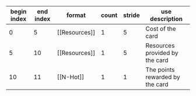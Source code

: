 
| begin index | end index | format        | count | stride | use description                 |
| ----------- | --------- | ------------- | ----- | ------ | ------------------------------- |
| 0           | 5         | [[Resources]] | 1     | 5      | Cost of the card                |
| 5           | 10        | [[Resources]] | 1     | 5      | Resources provided by the card  |
| 10          | 11        | [[N-Hot]]         | 1     | 1      | The points rewarded by the card |
<!-- TBLFM: $2=($1+($4*$5)) -->
<!-- TBLFM: @3$1..@>=@-1$2 -->
